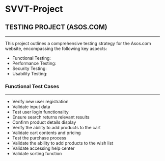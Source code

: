 # SVVT-Project
## TESTING PROJECT (ASOS.COM) 
***
This project outlines a comprehensive testing strategy for the Asos.com website, encompassing the following key aspects:

* Functional Testing:
* Performance Testing:
* Security Testing:
* Usability Testing:

### Functional Test Cases
***

* Verify new user registration                        
* Validate input data
* Test user login functionality
* Ensure search returns relevant results
* Confirm product details display
* Verify the ability to add products to the cart
* Validate cart contents and pricing
* Test the purchase process
* Validate the ability to add products to the wish list
* Validate accessing help center
* Validate sorting function
  



